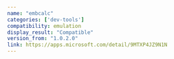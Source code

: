 ```yaml
---
name: "embcalc"
categories: ['dev-tools']
compatibility: emulation
display_result: "Compatible"
version_from: "1.0.2.0"
link: https://apps.microsoft.com/detail/9MTXP4JZ9N1N
---
```

